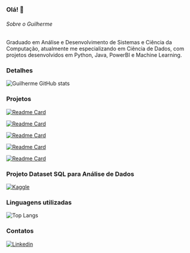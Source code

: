 ### Olá! 👋


###### Sobre o Guilherme
Graduado em Análise e Desenvolvimento de Sistemas e Ciência da Computação, atualmente me especializando em Ciência de Dados, com projetos desenvolvidos em Python, Java, PowerBI e Machine Learning.

### Detalhes

![Guilherme GitHub stats](https://github-readme-stats.vercel.app/api?username=guilhermeileite&show_icons=true&theme=radical)

### Projetos

[![Readme Card](https://github-readme-stats.vercel.app/api/pin/?username=guilhermeileite&repo=Testes_Mobile_Appium&theme=dark)](https://github.com/guilhermeileite/Testes_Mobile_Appium) 

[![Readme Card](https://github-readme-stats.vercel.app/api/pin/?username=guilhermeileite&repo=TesteE2E_lojavirtual&theme=dark)](https://github.com/guilhermeileite/TesteE2E_lojavirtual) 

[![Readme Card](https://github-readme-stats.vercel.app/api/pin/?username=guilhermeileite&repo=TesteE2E_Cypress&theme=dark)](https://github.com/guilhermeileite/TesteE2E_Cypress)

[![Readme Card](https://github-readme-stats.vercel.app/api/pin/?username=guilhermeileite&repo=TestePerformance_Jmeter&theme=dark)](https://github.com/guilhermeileite/TestePerformance_Jmeter)

[![Readme Card](https://github-readme-stats.vercel.app/api/pin/?username=guilhermeileite&repo=AnaliseVendas1&theme=dark)](https://github.com/guilhermeileite/AnaliseVendas1) 

### Projeto Dataset SQL para Análise de Dados

[![Kaggle](https://img.shields.io/badge/Kaggle-20BEFF?style=for-the-badge&logo=Kaggle&logoColor=white)](https://www.kaggle.com/code/guilhermekleite/notebookd973848905/)

### Linguagens utilizadas

![Top Langs](https://github-readme-stats.vercel.app/api/top-langs/?username=guilhermeileite&layout=compact)

### Contatos

[![Linkedin](https://img.shields.io/badge/LinkedIn-0077B5?style=for-the-badge&logo=linkedin&logoColor=white)](https://linkedin.com/in/guilhermeileite/)
